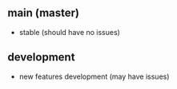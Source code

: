 ## main (master)

- stable (should have no issues)

## development

- new features development (may have issues)

